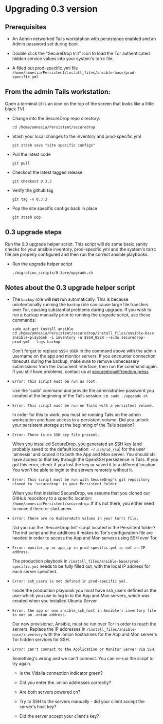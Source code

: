 # Upgrading 0.3 version

## Prerequisites

* An Admin networked Tails workstation with persistence enabled and an Admin password set during boot.

* Double click the "SecureDrop Init" icon to load the Tor authenticated hidden service values into your system's torrc file.

* A filled out prod-specific.yml file `/home/amnesia/Persistent/install_files/ansible-base/prod-specific.yml`

## From the admin Tails workstation:

Open a terminal (it is an icon on the top of the screen that looks like a little black TV)

* Change into the SecureDrop repo directory:

  `cd /home/amnesia/Persistent/securedrop`

* Stash your local changes to the inventory and prod-specific.yml

  `git stash save "site specific configs"`

* Pull the latest code

  `git pull`

* Checkout the latest tagged release

  `git checkout 0.3.3`

* Verify the github tag

  `git tag -v 0.3.3`

* Pop the site specific configs back in place

  `git stash pop`

## 0.3 upgrade steps

Run the 0.3 upgrade helper script. This script will do some basic sanity checks for your ansible inventory, prod-specific.yml and the system's torrc file are properly configured and then run the correct ansible playbooks.

* Run the upgrade helper script

  `./migration_scripts/0.3pre/upgrade.sh`

## Notes about the 0.3 upgrade helper script

* The `backup` role will **not** run automatically.
  This is because unintentionally running the `backup` role can
  cause large file transfers over Tor, causing substantial problems during upgrade.
  If you wish to run a backup manually prior to running the upgrade script, use
  these commands:

  ```
  sudo apt-get install ansible
  cd /home/amnesia/Persistent/securedrop/install_files/ansible-base
  ansible-playbook -i inventory -u $SSH_USER --sudo securedrop-prod.yml --tags backup
  ```

  Don't forget to replace `$SSH_USER` in the command above
  with the admin username on the app and monitor servers. If you encounter connection
  timeouts during the backup, make sure to remove unnecessary submissions
  from the Document Interface, then run the command again. If you still have
  problems, contact us at securedrop@freedom.press.

* `Error: This script must be run as root.`

  Use the 'sudo' command and provide the administrative password you created at
  the beginning of the Tails session. i.e. `sudo ./upgrade.sh`

* `Error: This script must be run on Tails with a persistent volume.`

  In order for this to work, you must be running Tails on the admin workstation
  and have access to a persistent volume. Did you unlock your persistent
  storage at the beginning of the Tails session?

* `Error: There is no SSH key file present.`

  When you installed SecureDrop, you generated an SSH key (and probably saved
  to the default location: `~/.ssh/id_rsa`) for the user 'amnesia' and copied
  it to both the App and Mon server. You should still have access to that key
  through the OpenSSH persistence in Tails. If you got this error, check if you
  lost the key or saved it to a different location. You won't be able to login
  to the servers remotely without it.

* `Error: This script must be run with SecureDrop's git repository cloned to 'securedrop' in your Persistent folder.`

  When you first installed SecureDrop, we assume that you cloned our GitHub
  repository to a specific location: `/home/amnesia/Persistent/securedrop`. If
  it's not there, you either need to move it there or start anew.

* `Error: There are no HidServAuth values in your torrc file.`

  Did you run the 'SecureDrop Init' script located in the Persistent folder?
  The init script and the additions it makes to Tor's configuration file are
  needed in order to access the App and Mon servers using SSH over Tor.

* `Error: monitor_ip or app_ip in prod-specific.yml is not an IP address.`

  The production playbook in `/install_files/ansible-base/prod-specific.yml`
  needs to be fully filled out, with the local IP address for each server
  specified.

* `Error: ssh_users is not defined in prod-specific.yml.`

  Inside the production playbook you must have ssh_users defined as the user
  which you use to log in to the App and Mon servers, which was created when
  you installed Ubuntu Server.

* `Error: the app or mon ansible_ssh_host in Ansible's inventory file is not an .onion address.`

  Our new provisioner, Ansible, must be run over Tor in order to reach the
  servers. Replace the IP addresses in `/install_files/ansible-base/inventory`
  with the .onion hostnames for the App and Mon server's Tor hidden services
  for SSH.

* `Error: can't connect to the Application or Monitor Server via SSH.`

  Something's wrong and we can't connect. You can re-run the script to try
  again.

  * Is the Vidalia connection indicator green?

  * Did you enter the .onion addresses correctly?

  * Are both servers powered on?

  * Try to SSH to the servers manually - did your client accept the server's host key?

  * Did the server accept your client's key?
